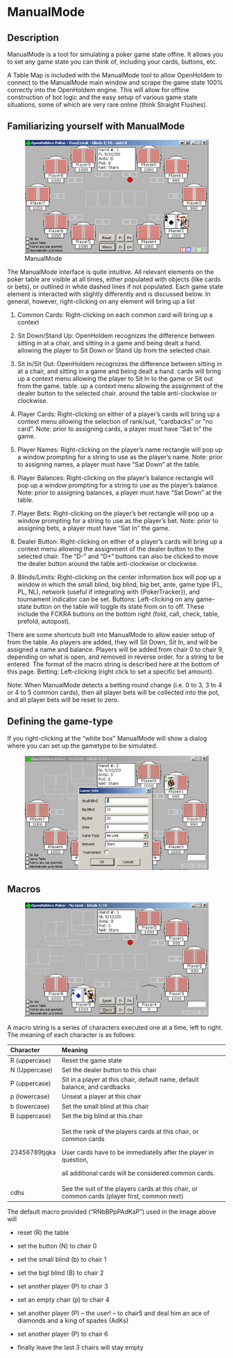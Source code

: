 # ManualMode 

## Description

ManualMode is a tool for simulating a poker game state offine. It allows
you to set any game state you can think of, including your cards,
buttons, etc.

A Table Map is included with the ManualMode tool to allow OpenHoldem to
connect to the ManualMode main window and scrape the game state 100%
correctly into the OpenHoldem engine. This will allow for offline
construction of bot logic and the easy setup of various game state
situations, some of which are very rare online (think Straight Flushes).

## Familiarizing yourself with ManualMode

<figure>
<img src="Images/ManualMode.PNG" />
<figcaption>ManualMode</figcaption>
</figure>

The ManualMode interface is quite intuitive. All relevant elements on
the poker table are visible at all times, either populated with objects
(like cards or bets), or outlined in white dashed lines if not
populated. Each game state element is interacted with slightly
differently and is discussed below. In general, however, right-clicking
on any element will bring up a list

1.  Common Cards: Right-clicking on each common card will bring up a
    context

2.  Sit Down/Stand Up: OpenHoldem recognizes the difference between
    sitting in at a chair, and sitting in a game and being dealt a hand.
    allowing the player to Sit Down or Stand Up from the selected chair.

3.  Sit In/Sit Out: OpenHoldem recognizes the difference between sitting
    in at a chair, and sitting in a game and being dealt a hand. cards
    will bring up a context menu allowing the player to Sit In to the
    game or Sit out from the game. table. up a context menu allowing the
    assignment of the dealer button to the selected chair. around the
    table anti-clockwise or clockwise.

4.  Player Cards: Right-clicking on either of a player’s cards will
    bring up a context menu allowing the selection of rank/suit,
    “cardbacks” or “no card”. Note: prior to assigning cards, a player
    must have “Sat In” the game.

5.  Player Names: Right-clicking on the player’s name rectangle will pop
    up a window prompting for a string to use as the player’s name.
    Note: prior to assigning names, a player must have “Sat Down” at the
    table.

6.  Player Balances: Right-clicking on the player’s balance rectangle
    will pop up a window prompting for a string to use as the player’s
    balance. Note: prior to assigning balances, a player must have “Sat
    Down” at the table.

7.  Player Bets: Right-clicking on the player’s bet rectangle will pop
    up a window prompting for a string to use as the player’s bet. Note:
    prior to assigning bets, a player must have “Sat In” the game.

8.  Dealer Button: Right-clicking on either of a player’s cards will
    bring up a context menu allowing the assignment of the dealer button
    to the selected chair. The “D-” and “D+“ buttons can also be clicked
    to move the dealer button around the table anti-clockwise or
    clockwise.

9.  Blinds/Limits: Right-clicking on the center information box will pop
    up a window in which the small blind, big blind, big bet, ante, game
    type (FL, PL, NL), network (useful if integrating with
    {PokerTracker}), and tournament indicator can be set. Buttons:
    Left-clicking on any game-state button on the table will toggle its
    state from on to off. These include the FCKRA buttons on the bottom
    right (fold, call, check, table, prefold, autopost).

There are some shortcuts built into ManualMode to allow easier setup of
from the table. As players are added, they will Sit Down, Sit In, and
will be assigned a name and balance. Players will be added from chair 0
to chair 9, depending on what is open, and removed in reverse order. for
a string to be entered. The format of the macro string is described here
at the bottom of this page. Betting: Left-clicking (right click to set a
specific bet amount).

Note: When ManualMode detects a betting round change (i.e. 0 to 3, 3 to
4 or 4 to 5 common cards), then all player bets will be collected into
the pot, and all player bets will be reset to zero.

## Defining the game-type

If you right-clicking at the “white box” ManualMode will show a dialog
where you can set up the gametype to be simulated.

<figure>
<img src="Images/manualmode_gametype_setup.JPG" />
</figure>

## Macros 

<figure>
<img src="Images/manualmode_macro.JPG" />
</figure>

A macro string is a series of characters executed one at a time, left to
right. The meaning of each character is as follows:

<table>
<thead>
<tr class="header">
<th style="text-align: left;">Character</th>
<th style="text-align: left;">Meaning</th>
</tr>
</thead>
<tbody>
<tr class="odd">
<td style="text-align: left;">R (uppercase)</td>
<td style="text-align: left;">Reset the game state</td>
</tr>
<tr class="even">
<td style="text-align: left;">N (Uppercase)</td>
<td style="text-align: left;">Set the dealer button to this chair</td>
</tr>
<tr class="odd">
<td style="text-align: left;">P (uppercase)</td>
<td style="text-align: left;">Sit in a player at this chair, default
name, default balance, and cardbacks</td>
</tr>
<tr class="even">
<td style="text-align: left;">p (lowercase)</td>
<td style="text-align: left;">Unseat a player at this chair</td>
</tr>
<tr class="odd">
<td style="text-align: left;">b (lowercase)</td>
<td style="text-align: left;">Set the small blind at this chair</td>
</tr>
<tr class="even">
<td style="text-align: left;">B (uppercase)</td>
<td style="text-align: left;">Set the big blind at this chair</td>
</tr>
<tr class="odd">
<td style="text-align: left;">23456789tjqka</td>
<td style="text-align: left;"><p>Set the rank of the players cards at
this chair, or common cards</p>
<p>User cards have to be immediatelly after the player in question,</p>
<p>all additional cards will be considered common cards.</p></td>
</tr>
<tr class="even">
<td style="text-align: left;">cdhs</td>
<td style="text-align: left;">See the suit of the players cards at this
chair, or common cards (player first, common next)</td>
</tr>
</tbody>
</table>

The default macro provided (“RNbBPpPAdKsP”) used in the image above will

- reset (R) the table

- set the button (N) to chair 0

- set the small blind (b) to chair 1

- set the bigl blind (B) to chair 2

- set another player (P) to chair 3

- set an empty chair (p) to chair 4

- set another player (P) – the user! – to chair5 and deal him an ace of
  diamonds and a king of spades (AdKs)

- set another player (P) to chair 6

- finally leave the last 3 chairs will stay empty
